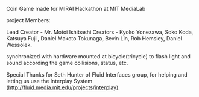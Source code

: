 Coin Game made for MIRAI Hackathon at MIT MediaLab

project Members: 

Lead Creator - Mr. Motoi Ishibashi
Creators - 	Kyoko Yonezawa, Soko Koda, Katsuya Fujii, Daniel Makoto Tokunaga, Bevin Lin, Rob Hemsley, Daniel Wessolek.			

synchronized with hardware mounted at bicycle(tricycle) to flash light and sound according the game collisions, status, etc.

Special Thanks for Seth Hunter of Fluid Interfaces group, for helping and letting us use the Interplay System (http://fluid.media.mit.edu/projects/interplay).    
 